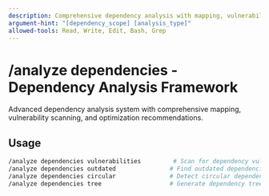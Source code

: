 ```yaml
---
description: Comprehensive dependency analysis with mapping, vulnerability scanning, and optimization recommendations
argument-hint: "[dependency_scope] [analysis_type]"
allowed-tools: Read, Write, Edit, Bash, Grep
---
```


# /analyze dependencies - Dependency Analysis Framework

Advanced dependency analysis system with comprehensive mapping, vulnerability scanning, and optimization recommendations.

## Usage
```bash
/analyze dependencies vulnerabilities         # Scan for dependency vulnerabilities
/analyze dependencies outdated               # Find outdated dependencies
/analyze dependencies circular               # Detect circular dependencies
/analyze dependencies tree                   # Generate dependency tree
```

<include component="components/analysis/dependency-mapping.md" />
<include component="components/security/owasp-compliance.md" />
<include component="components/context/adaptive-thinking.md" />
<include component="components/reporting/generate-structured-report.md" />